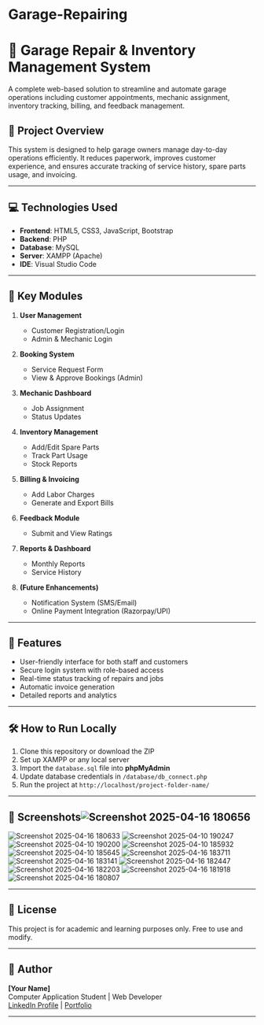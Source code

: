 # Garage-Repairing
# 🚗 Garage Repair & Inventory Management System

A complete web-based solution to streamline and automate garage operations including customer appointments, mechanic assignment, inventory tracking, billing, and feedback management.

## 📌 Project Overview

This system is designed to help garage owners manage day-to-day operations efficiently. It reduces paperwork, improves customer experience, and ensures accurate tracking of service history, spare parts usage, and invoicing.

---

## 💻 Technologies Used

- **Frontend**: HTML5, CSS3, JavaScript, Bootstrap
- **Backend**: PHP
- **Database**: MySQL
- **Server**: XAMPP (Apache)
- **IDE**: Visual Studio Code

---

## 📂 Key Modules

1. **User Management**
   - Customer Registration/Login
   - Admin & Mechanic Login

2. **Booking System**
   - Service Request Form
   - View & Approve Bookings (Admin)

3. **Mechanic Dashboard**
   - Job Assignment
   - Status Updates

4. **Inventory Management**
   - Add/Edit Spare Parts
   - Track Part Usage
   - Stock Reports

5. **Billing & Invoicing**
   - Add Labor Charges
   - Generate and Export Bills

6. **Feedback Module**
   - Submit and View Ratings

7. **Reports & Dashboard**
   - Monthly Reports
   - Service History

8. **(Future Enhancements)**
   - Notification System (SMS/Email)
   - Online Payment Integration (Razorpay/UPI)

---

## 🎯 Features

- User-friendly interface for both staff and customers
- Secure login system with role-based access
- Real-time status tracking of repairs and jobs
- Automatic invoice generation
- Detailed reports and analytics

---

## 🛠 How to Run Locally

1. Clone this repository or download the ZIP
2. Set up XAMPP or any local server
3. Import the `database.sql` file into **phpMyAdmin**
4. Update database credentials in `/database/db_connect.php`
5. Run the project at `http://localhost/project-folder-name/`

---

## 📸 Screenshots![Screenshot 2025-04-16 180656](https://github.com/user-attachments/assets/a788e174-bbee-40ff-8084-dacf31dd5798)
![Screenshot 2025-04-16 180633](https://github.com/user-attachments/assets/0bee1a9a-201f-4a4b-9434-f2c443a0f0c0)
![Screenshot 2025-04-10 190247](https://github.com/user-attachments/assets/82755da1-4a22-48d1-bd58-d0ba08430e3e)
![Screenshot 2025-04-10 190200](https://github.com/user-attachments/assets/25579a28-acc0-4137-8955-5ddd1a50b1a6)
![Screenshot 2025-04-10 185932](https://github.com/user-attachments/assets/48bffdb9-b6b8-4b4a-bc8f-9d60e5739a2d)
![Screenshot 2025-04-10 185645](https://github.com/user-attachments/assets/f55054a8-befb-4b47-ad06-2d519be296ba)
![Screenshot 2025-04-16 183711](https://github.com/user-attachments/assets/8131f2a8-3708-4a64-8776-655bfed62b7a)
![Screenshot 2025-04-16 183141](https://github.com/user-attachments/assets/018af440-a1b8-4785-80c4-2b47a5a620d8)
![Screenshot 2025-04-16 182447](https://github.com/user-attachments/assets/40595836-46fb-40e2-a7ac-611470749580)
![Screenshot 2025-04-16 182203](https://github.com/user-attachments/assets/2819ac28-0445-42b5-9a47-4571b2788da9)
![Screenshot 2025-04-16 181918](https://github.com/user-attachments/assets/6d1ea470-8fe7-4736-aa62-24b12bf6fd1d)
![Screenshot 2025-04-16 180807](https://github.com/user-attachments/assets/583d9191-923f-4b18-98f8-32c884c6bfc5)




---

## 🧾 License

This project is for academic and learning purposes only. Free to use and modify.

---

## 👤 Author

**[Your Name]**  
Computer Application Student | Web Developer  
[LinkedIn Profile](#) | [Portfolio](#)

---

